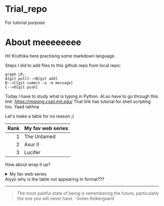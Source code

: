 ##
<!--update this regularly-->
# Trial_repo
For tutorial purpose
# About meeeeeeee

Hi! Kruthika here practising some markdown language.

Steps I did to add files to this github repo from local repo:

``` mermaid
graph LR;
A[git pull]-->B[git add]
B-->C[git commit -a -m message]
C-->D[git push]
```

Today I have to study what is typing in Python. ALso have to go through this link: https://missing.csail.mit.edu/
That link has tutorial for shell scripting too. Yaad rakhna

Let's make a table for no reason ;)

| Rank | My fav web series |
|-----:|---------------|
|     1| The Untamed          |
|     2| Asur II              |
|     3| Lucifer              |

How about wrap it up?

<details>
  <summary> My fav web series</summary>
  | Rank | My fav web series |
  |-----:|---------------|
  |     1| The Untamed          |
  |     2| Asur II              |
  |     3| Lucifer              |
</details>
Aiyyo why is the table not appearing in format???

---
> The most painful state of being is remembering the future, particularly the one you will never have.
-Soren Keikergaard
